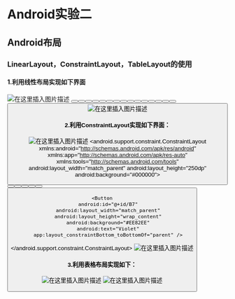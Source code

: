 # Android实验二
## Android布局
### LinearLayout，ConstraintLayout，TableLayout的使用
#### 1.利用线性布局实现如下界面
![在这里插入图片描述](https://img-blog.csdnimg.cn/20190326103425131.png?x-oss-process=image/watermark,type_ZmFuZ3poZW5naGVpdGk,shadow_10,text_aHR0cHM6Ly9ibG9nLmNzZG4ubmV0L3FxXzQyMjQxNDEy,size_16,color_FFFFFF,t_70)
<LinearLayout xmlns:android="http://schemas.android.com/apk/res/android"
    android:layout_width="match_parent"
    android:layout_height="match_parent"
    android:paddingLeft="5dp"
    android:paddingRight="5dp"
    android:background="#000000"
    android:orientation="vertical">
    <LinearLayout
        android:layout_width="370dp"
        android:layout_height="wrap_content"
        android:orientation="horizontal">
        <Button
            android:layout_width="0dp"
            android:layout_height="wrap_content"
            android:layout_weight="1"
            android:background="#000000"
            android:text="One,One"
            android:textColor="#FFFFFF"/>
        <Button
            android:layout_width="0dp"
            android:layout_height="wrap_content"
            android:layout_weight="1"
            android:background="#000000"
            android:text="One,Two"
            android:textColor="#FFFFFF"/>
        <Button
            android:layout_width="0dp"
            android:layout_height="wrap_content"
            android:layout_weight="1"
            android:background="#000000"
            android:text="One,Three"
            android:textColor="#FFFFFF"/>
        <Button
            android:layout_width="0dp"
            android:layout_height="wrap_content"
            android:layout_weight="1"
            android:background="#000000"
            android:text="One,Four"
            android:textColor="#FFFFFF"/>
    </LinearLayout>
    <LinearLayout
        android:layout_width="370dp"
        android:layout_height="wrap_content"
        android:orientation="horizontal">
        <Button
            android:layout_width="0dp"
            android:layout_height="wrap_content"
            android:layout_weight="1"
            android:background="#000000"
            android:text="Two,One"
            android:textColor="#FFFFFF"/>
        <Button
            android:layout_width="0dp"
            android:layout_height="wrap_content"
            android:layout_weight="1"
            android:background="#000000"
            android:text="Two,Two"
            android:textColor="#FFFFFF"/>
        <Button
            android:layout_width="0dp"
            android:layout_height="wrap_content"
            android:layout_weight="1"
            android:background="#000000"
            android:text="Two,Three"
            android:textColor="#FFFFFF"/>
        <Button
            android:layout_width="0dp"
            android:layout_height="wrap_content"
            android:layout_weight="1"
            android:background="#000000"
            android:text="Two,Four"
            android:textColor="#FFFFFF"/>
    </LinearLayout>
    <LinearLayout
        android:layout_width="370dp"
        android:layout_height="wrap_content"
        android:orientation="horizontal">
        <Button
            android:layout_width="0dp"
            android:layout_height="wrap_content"
            android:layout_weight="1"
            android:background="#000000"
            android:text="Three,One"
            android:textColor="#FFFFFF" />
        <Button
            android:layout_width="0dp"
            android:layout_height="wrap_content"
            android:layout_weight="1"
            android:background="#000000"
            android:text="Three,Two"
            android:textColor="#FFFFFF"/>
        <Button
            android:layout_width="0dp"
            android:layout_height="wrap_content"
            android:layout_weight="1"
            android:background="#000000"
            android:text="Three,Three"
            android:textColor="#FFFFFF"/>
        <Button
            android:layout_width="0dp"
            android:layout_height="wrap_content"
            android:layout_weight="1"
            android:background="#000000"
            android:text="Three,Four"
            android:textColor="#FFFFFF"/>
    </LinearLayout>
    <LinearLayout
        android:layout_width="370dp"
        android:layout_height="wrap_content"
        android:orientation="horizontal">
        <Button
            android:layout_width="0dp"
            android:layout_height="wrap_content"
            android:layout_weight="1"
            android:background="#000000"
            android:text="Four,One"
            android:textColor="#FFFFFF"/>
        <Button
            android:layout_width="0dp"
            android:layout_height="wrap_content"
            android:layout_weight="1"
            android:background="#000000"
            android:text="Four,Two"
            android:textColor="#FFFFFF"/>
        <Button
            android:layout_width="0dp"
            android:layout_height="wrap_content"
            android:layout_weight="1"
            android:background="#000000"
            android:text="Four,Three"
            android:textColor="#FFFFFF"/>
        <Button
            android:layout_width="0dp"
            android:layout_height="wrap_content"
            android:layout_weight="1"
            android:background="#000000"
            android:text="Four,Four"
            android:textColor="#FFFFFF"/>
    </LinearLayout>
</LinearLayout>
![在这里插入图片描述](https://img-blog.csdnimg.cn/2019032610414965.png?x-oss-process=image/watermark,type_ZmFuZ3poZW5naGVpdGk,shadow_10,text_aHR0cHM6Ly9ibG9nLmNzZG4ubmV0L3FxXzQyMjQxNDEy,size_16,color_FFFFFF,t_70)
#### 2.利用ConstraintLayout实现如下界面：
![在这里插入图片描述](https://img-blog.csdnimg.cn/20190326103537418.png?x-oss-process=image/watermark,type_ZmFuZ3poZW5naGVpdGk,shadow_10,text_aHR0cHM6Ly9ibG9nLmNzZG4ubmV0L3FxXzQyMjQxNDEy,size_16,color_FFFFFF,t_70)
<android.support.constraint.ConstraintLayout xmlns:android="http://schemas.android.com/apk/res/android"
    xmlns:app="http://schemas.android.com/apk/res-auto"
    xmlns:tools="http://schemas.android.com/tools"
    android:layout_width="match_parent"
    android:layout_height="250dp"
    android:background="#000000">
    <Button
        android:id="@+id/B1"
        android:layout_width="90dp"
        android:layout_height="wrap_content"
        android:background="#DC143C"
        android:text="RED" />
    <Button
        android:id="@+id/B2"
        android:layout_width="90dp"
        android:layout_height="wrap_content"
        android:background="#FFA500"
        android:text="Orange"
        app:layout_constraintLeft_toLeftOf="parent"
        app:layout_constraintRight_toRightOf="parent" />
    <Button
        android:id="@+id/B3"
        android:layout_width="90dp"
        android:layout_height="wrap_content"
        android:background="#FFFF00"
        android:text="Yellow"
        app:layout_constraintRight_toRightOf="parent" />
    <Button
        android:id="@+id/B4"
        android:layout_width="60dp"
        android:layout_height="wrap_content"
        android:background="#0000FF"
        android:text="Blue"
        android:textColor="#FFFFFF"
        app:layout_constraintBottom_toTopOf="@+id/B7"
        app:layout_constraintLeft_toLeftOf="parent"
        app:layout_constraintRight_toRightOf="parent"
        app:layout_constraintTop_toBottomOf="@id/B2" />
    <Button
        android:id="@+id/B5"
        android:layout_width="wrap_content"
        android:layout_height="wrap_content"
        android:layout_margin="10dp"
        android:background="#008000"
        android:text="GREEN"
        app:layout_constraintBaseline_toBaselineOf="@+id/B4"
        app:layout_constraintRight_toLeftOf="@+id/B4" />
    <Button
        android:id="@+id/B6"
        android:layout_width="wrap_content"
        android:layout_height="wrap_content"
        android:layout_margin="10dp"
        android:background="#4B0082"
        android:text="Indigo"
        android:textColor="#FFFFFF"
        app:layout_constraintBaseline_toBaselineOf="@+id/B4"
        app:layout_constraintLeft_toRightOf="@+id/B4" />

    <Button
        android:id="@+id/B7"
        android:layout_width="match_parent"
        android:layout_height="wrap_content"
        android:background="#EE82EE"
        android:text="Violet"
        app:layout_constraintBottom_toBottomOf="parent" />

</android.support.constraint.ConstraintLayout>
![在这里插入图片描述](https://img-blog.csdnimg.cn/20190326104252743.png?x-oss-process=image/watermark,type_ZmFuZ3poZW5naGVpdGk,shadow_10,text_aHR0cHM6Ly9ibG9nLmNzZG4ubmV0L3FxXzQyMjQxNDEy,size_16,color_FFFFFF,t_70)
#### 3.利用表格布局实现如下：
![在这里插入图片描述](https://img-blog.csdnimg.cn/20190326103643728.png?x-oss-process=image/watermark,type_ZmFuZ3poZW5naGVpdGk,shadow_10,text_aHR0cHM6Ly9ibG9nLmNzZG4ubmV0L3FxXzQyMjQxNDEy,size_16,color_FFFFFF,t_70)
<TableLayout xmlns:android="http://schemas.android.com/apk/res/android"
    android:layout_width="match_parent"
    android:layout_height="wrap_content"
    android:stretchColumns=" * "
    android:background="#000000">
    <TableRow>
        <TextView
            android:layout_width="0dp"
            android:layout_weight="1"
            android:layout_height="wrap_content"
            android:layout_marginleft="10dp"
            android:text="Open..."
            android:background="#000000"
            android:textColor="#FFFFFF" />
        <TextView
            android:layout_width="0dp"
            android:layout_weight="1"
            android:layout_height="wrap_content"
            android:gravity="right"
            android:text="Crtl+O"
            android:textColor="#FFFFFF"/>
    </TableRow>
    <TableRow>
        <TextView
            android:layout_width="0dp"
            android:layout_weight="1"
            android:layout_height="wrap_content"
            android:layout_marginleft="10dp"
            android:text="Save..."
            android:background="#000000"
            android:textColor="#FFFFFF" />
        <TextView
            android:layout_width="0dp"
            android:layout_weight="1"
            android:layout_height="wrap_content"
            android:gravity="right"
            android:text="Crtl+S"
            android:textColor="#FFFFFF"/>
    </TableRow>
    <TableRow>
        <TextView
            android:layout_width="0dp"
            android:layout_weight="1"
            android:layout_height="wrap_content"
            android:layout_marginleft="10dp"
            android:text="Save as..."
            android:background="#000000"
            android:textColor="#FFFFFF" />
        <TextView
            android:layout_width="0dp"
            android:layout_weight="1"
            android:layout_height="wrap_content"
            android:gravity="right"
            android:text="Crtl=Shift+O"
            android:textColor="#FFFFFF"/>
    </TableRow>
    <view
        android:layout_width ="match_parent"
        android:layout_height ="2dp"
        android:background="#FFFFFF"/>
    <TableRow>
        <TextView
            android:layout_width="0dp"
            android:layout_weight="1"
            android:layout_height="wrap_content"
            android:layout_marginleft="10dp"
            android:text="X Import...."
            android:background="#000000"
            android:textColor="#FFFFFF" />
    </TableRow>
    <TableRow>
        <TextView
            android:layout_width="0dp"
            android:layout_weight="1"
            android:layout_height="wrap_content"
            android:layout_marginleft="10dp"
            android:text="X Export...."
            android:background="#000000"
            android:textColor="#FFFFFF" />
        <TextView
            android:layout_width="0dp"
            android:layout_weight="1"
            android:layout_height="wrap_content"
            android:gravity="right"
            android:text="Ctrl+E"
            android:textColor="#FFFFFF"/>
    </TableRow>
    <view
        android:layout_width ="match_parent"
        android:layout_height ="2dp"
        android:background="#FFFFFF"/>
    <TableRow>
        <TextView
            android:layout_width="0dp"
            android:layout_weight="1"
            android:layout_height="wrap_content"
            android:layout_marginleft="10dp"
            android:text="Quit"
            android:background="#000000"
            android:textColor="#FFFFFF" />
    </TableRow>
</TableLayout>
![在这里插入图片描述](https://img-blog.csdnimg.cn/20190326104305834.png?x-oss-process=image/watermark,type_ZmFuZ3poZW5naGVpdGk,shadow_10,text_aHR0cHM6Ly9ibG9nLmNzZG4ubmV0L3FxXzQyMjQxNDEy,size_16,color_FFFFFF,t_70)
